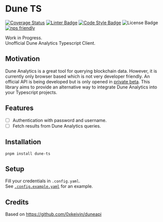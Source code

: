 # Dune TS

[![Coverage Status](https://coveralls.io/repos/github/r1oga/dune-ts/badge.svg?branch=main)](https://coveralls.io/github/r1oga/dune-ts?branch=main)
[![Linter Badge](https://img.shields.io/badge/linter-eslint-8080f2?style=flat-square&logo=eslint)](https://eslint.org)
[![Code Style Badge](https://img.shields.io/badge/code%20style-prettier-f8bc45?style=flat-square&logo=prettier)](https://prettier.io)
![License Badge](https://img.shields.io/github/license/r1oga/dune-ts)
[![nps friendly](https://img.shields.io/badge/nps-friendly-blue.svg?style=flat-square)](https://github.com/sezna/nps)

Work in Progress.  
Unofficial Dune Analytics Typescript Client.

## Motivation

Dune Analytics is a great tool for querying blockchain data.
However, it is currently only browser based which is not very developer friendly. An official API is being developed but is only opened in [private beta](https://dune.com/docs/api/).
This library aims to provide an alternative way to integrate Dune Analytics into your Typescript projects.

## Features

- [ ] Authentication with password and username.
- [ ] Fetch results from Dune Analytics queries.

## Installation

```commandline
pnpm install dune-ts
```

## Setup

Fill your credentials in `.config.yaml`.  
See [`.config.example.yaml`](.config.yaml) for an example.

## Credits

Based on https://github.com/0xkeivin/duneapi
